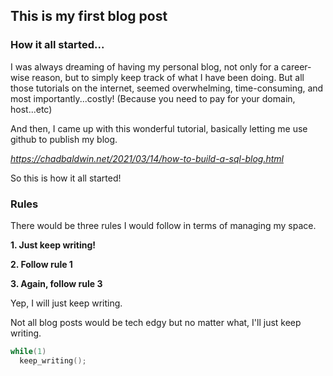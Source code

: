 ## This is my first blog post
### How it all started...
I was always dreaming of having my personal blog, not only for a career-wise reason, but to simply keep track of what I have been doing.
But all those tutorials on the internet, seemed overwhelming, time-consuming, and most importantly...costly!
(Because you need to pay for your domain, host...etc)

And then, I came up with this wonderful tutorial, basically letting me use github to publish my blog.

_https://chadbaldwin.net/2021/03/14/how-to-build-a-sql-blog.html_

So this is how it all started!

### Rules
There would be three rules I would follow in terms of managing my space.

**1. Just keep writing!**

**2. Follow rule 1**

**3. Again, follow rule 3**

Yep, I will just keep writing.

Not all blog posts would be tech edgy but no matter what, I'll just keep writing.

```c
while(1)
  keep_writing();
```
